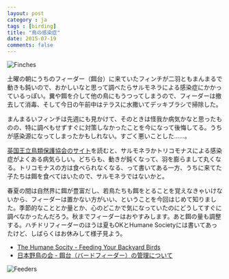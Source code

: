 ```yaml
---
layout: post
category : ja
tags : [birding]
title: "鳥の感染症"
date: 2015-07-19
comments: false
---
```


![Finches](https://lh3.googleusercontent.com/-ob3OR4nZ5Lg/VayDE_uUyiI/AAAAAAAC4Ig/1WeL-XNZpDo/s1200-Ic42/DSC08162.JPG)

土曜の朝にうちのフィーダー（餌台）に来ていたフィンチが二羽ともまんまるで動きも鈍いので、おかしいなと思って調べたらサルモネラによる感染症にかかっているっぽい。糞や餌を介して他の鳥にもうつってしまうので、フィーダーは撤去して消毒、そして今日の午前中はテラスに水撒いてデッキブラシで掃除した。

まんまるいフィンチは先週にも見かけて、そのときは怪我か病気かなと思ったものの、特に調べもせずすぐに対策しなかったことを今になって後悔してる。うちが感染源になってしまったかもしれない。すごく悪いことした……。

[英国王立鳥類保護協会のサイト](http://www.rspb.org.uk/makeahomeforwildlife/advice/helpingbirds/disease/disease-garden-birds.aspx)を読むと、サルモネラかトリコモナスによる感染症がよくある病気らしい。どちらも、動きが鈍くなって、羽を膨らまして丸くなる。トリコモナスの方は食べられなくなる、って書いてある一方、うちに来てた子たちは餌を食べてはいたので、サルモネラではないかと。

春夏の間は自然界に餌が豊富だし、若鳥たちも餌をとることを覚えなきゃいけないから、フィーダーは置かない方がいい、ということを今回はじめて知りました。季節的なこととか量とか、心のどこかで気になっていたのにどうしてすぐに調べなかったんだろう。秋までフィーダーはおやすみします。あと餌の量も調整する。ハチドリフィーダーのほうは夏もOKとHumane Societyには書いてあったけど、しばらくはお休みして様子見よう。

* [The Humane Socity - Feeding Your Backyard Birds](http://humanesociety.org/animals/resources/tips/feeding_birds.html)
* [日本野鳥の会 - 餌台（バードフィーダー）の管理について](http://www.wbsj.org/activity/conservation/infection/inf-birdfeeder/)

![Feeders](https://lh3.googleusercontent.com/-q3gzOKpVSVM/VayDdNLggtI/AAAAAAAC4ao/N3AiK3NzHJY/s800-Ic42/DSC08211.JPG)
